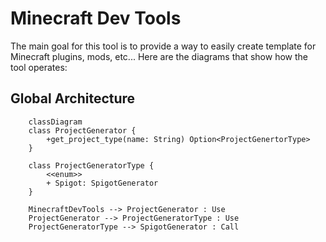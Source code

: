 # Minecraft Dev Tools

The main goal for this tool is to provide a way to easily create template for Minecraft plugins, mods, etc...
Here are the diagrams that show how the tool operates:

## Global Architecture


```mermaid
	classDiagram
	class ProjectGenerator {
		+get_project_type(name: String) Option<ProjectGenertorType>
	}

	class ProjectGeneratorType {
		<<enum>>
		+ Spigot: SpigotGenerator
	}
	
	MinecraftDevTools --> ProjectGenerator : Use
    ProjectGenerator --> ProjectGeneratorType : Use
    ProjectGeneratorType --> SpigotGenerator : Call
```